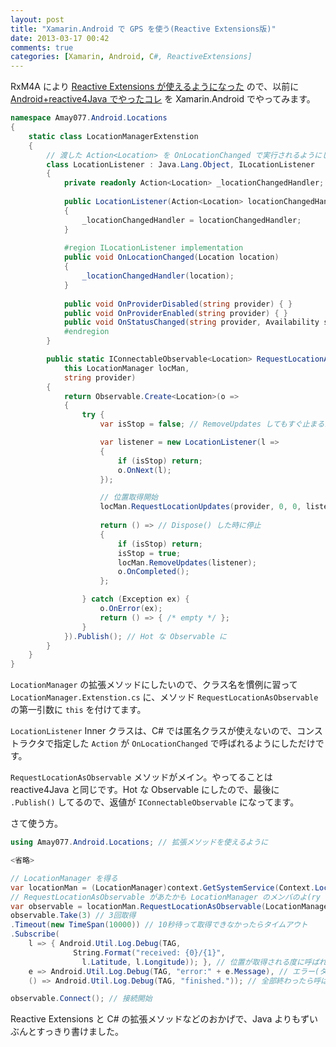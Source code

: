 ```yaml
---
layout: post
title: "Xamarin.Android で GPS を使う(Reactive Extensions版)"
date: 2013-03-17 00:42
comments: true
categories: [Xamarin, Android, C#, ReactiveExtensions]
---
```

RxM4A により [Reactive Extensions が使えるようになった](http://amay077.github.com/blog/2013/03/01/how-to-use-rx-in-xamarin/) ので、以前に [Android+reactive4Java でやったコレ](http://amay077.github.com/blog/2012/10/03/locate-using-reactive4java/) を Xamarin.Android でやってみます。
<!--more-->
```c# LocationManager.Extenstion.cs
namespace Amay077.Android.Locations
{
    static class LocationManagerExtenstion
    {
        // 渡した Action<Location> を OnLocationChanged で実行されるようにしただけ
        class LocationListener : Java.Lang.Object, ILocationListener
        {
            private readonly Action<Location> _locationChangedHandler;
            
            public LocationListener(Action<Location> locationChangedHandler)
            {
                _locationChangedHandler = locationChangedHandler;
            }
            
            #region ILocationListener implementation
            public void OnLocationChanged(Location location)
            {
                _locationChangedHandler(location);
            }
            
            public void OnProviderDisabled(string provider) { }
            public void OnProviderEnabled(string provider) { }
            public void OnStatusChanged(string provider, Availability status, Bundle extras) { }
            #endregion
        }

        public static IConnectableObservable<Location> RequestLocationAsObservable(
            this LocationManager locMan,
            string provider)
        {
            return Observable.Create<Location>(o => 
            {
                try {
                    var isStop = false; // RemoveUpdates してもすぐ止まるか分からんので一応フラグ持っとく

                    var listener = new LocationListener(l => 
                    {
                        if (isStop) return;
                        o.OnNext(l);
                    });

                    // 位置取得開始
                    locMan.RequestLocationUpdates(provider, 0, 0, listener);
                    
                    return () => // Dispose() した時に停止
                    {
                        if (isStop) return;
                        isStop = true;
                        locMan.RemoveUpdates(listener);
                        o.OnCompleted();
                    };

                } catch (Exception ex) {
                    o.OnError(ex);
                    return () => { /* empty */ };
                }
            }).Publish(); // Hot な Observable に
        }
    }
}
```

``LocationManager`` の拡張メソッドにしたいので、クラス名を慣例に習って ``LocationManager.Extenstion.cs`` に、メソッド ``RequestLocationAsObservable`` の第一引数に ``this`` を付けてます。

``LocationListener`` Inner クラスは、C# では匿名クラスが使えないので、コンストラクタで指定した ``Action`` が ``OnLocationChanged`` で呼ばれるようにしただけです。

``RequestLocationAsObservable`` メソッドがメイン。やってることは reactive4Java と同じです。Hot な Observable にしたので、最後に ``.Publish()`` してるので、返値が ``IConnectableObservable`` になってます。

さて使う方。

```c# Howtouse.cs
using Amay077.Android.Locations; // 拡張メソッドを使えるように

<省略>

// LocationManager を得る
var locationMan = (LocationManager)context.GetSystemService(Context.LocationService);
// RequestLocationAsObservable があたかも LocationManager のメンバのよ(ry
var observable = locationMan.RequestLocationAsObservable(LocationManager.GpsProvider);
observable.Take(3) // 3回取得
.Timeout(new TimeSpan(10000)) // 10秒待って取得できなかったらタイムアウト
.Subscribe(
    l => { Android.Util.Log.Debug(TAG, 
              String.Format("received: {0}/{1}", 
                l.Latitude, l.Longitude)); }, // 位置が取得される度に呼ばれる
    e => Android.Util.Log.Debug(TAG, "error:" + e.Message), // エラー(タイムアウト含む)の時呼ばれる
    () => Android.Util.Log.Debug(TAG, "finished.")); // 全部終わったら呼ばれる

observable.Connect(); // 接続開始
```

Reactive Extensions と C# の拡張メソッドなどのおかげで、Java よりもずいぶんとすっきり書けました。
